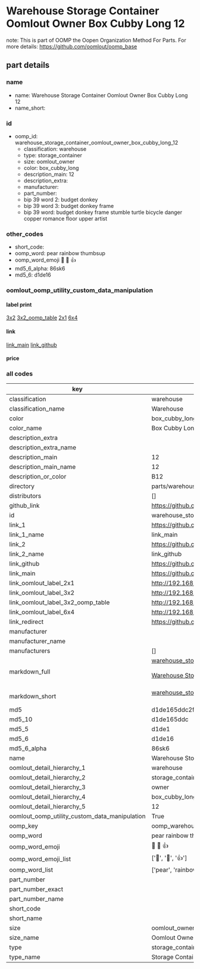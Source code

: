 # Warehouse Storage Container Oomlout Owner Box Cubby Long 12  

note: This is part of OOMP the Oopen Organization Method For Parts. For more details: https://github.com/oomlout/oomp_base

##  part details
  







### name
* name: Warehouse Storage Container Oomlout Owner Box Cubby Long 12
* name_short: 
### id
* oomp_id: warehouse_storage_container_oomlout_owner_box_cubby_long_12
  * classification: warehouse
  * type: storage_container
  * size: oomlout_owner
  * color: box_cubby_long
  * description_main: 12
  * description_extra: 
  * manufacturer: 
  * part_number: 
  * bip 39 word 2: budget donkey
  * bip 39 word 3: budget donkey frame
  * bip 39 word: budget donkey frame stumble turtle bicycle danger copper romance floor upper artist

### other_codes
* short_code: 
* oomp_word: pear rainbow thumbsup
* oomp_word_emoji :pear: :rainbow: :thumbsup:
* md5_6_alpha: 86sk6
* md5_6: d1de16






### oomlout_oomp_utility_custom_data_manipulation
#### label print
[3x2](http://192.168.1.245:1112/?label=oomp%2086sk6)
[3x2_oomp_table](http://192.168.1.108:1112/?label=oomp%2086sk6)
[2x1](http://192.168.1.242:1112/?label=oomp%2086sk6)
[6x4](http://192.168.1.55:1112/?label=oomp%2086sk6)    

#### link

[link_main](https://github.com/oomlout/oomlout_oomp_version_1_messy/tree/main/parts/warehouse_storage_container_oomlout_owner_box_cubby_long_12) [link_github](https://github.com/oomlout/oomlout_oomp_version_1_messy/tree/main/parts/warehouse_storage_container_oomlout_owner_box_cubby_long_12)                             

#### price







### all codes 
| key | value |  
| --- | --- |  
| classification | warehouse |  
| classification_name | Warehouse |  
| color | box_cubby_long |  
| color_name | Box Cubby Long |  
| description_extra |  |  
| description_extra_name |  |  
| description_main | 12 |  
| description_main_name | 12 |  
| description_or_color | B12 |  
| directory | parts/warehouse_storage_container_oomlout_owner_box_cubby_long_12 |  
| distributors | [] |  
| github_link | https://github.com/oomlout/oomlout_oomp_part_src/tree/main/parts/warehouse_storage_container_oomlout_owner_box_cubby_long_12 |  
| id | warehouse_storage_container_oomlout_owner_box_cubby_long_12 |  
| link_1 | https://github.com/oomlout/oomlout_oomp_version_1_messy/tree/main/parts/warehouse_storage_container_oomlout_owner_box_cubby_long_12 |  
| link_1_name | link_main |  
| link_2 | https://github.com/oomlout/oomlout_oomp_version_1_messy/tree/main/parts/warehouse_storage_container_oomlout_owner_box_cubby_long_12 |  
| link_2_name | link_github |  
| link_github | https://github.com/oomlout/oomlout_oomp_version_1_messy/tree/main/parts/warehouse_storage_container_oomlout_owner_box_cubby_long_12 |  
| link_main | https://github.com/oomlout/oomlout_oomp_version_1_messy/tree/main/parts/warehouse_storage_container_oomlout_owner_box_cubby_long_12 |  
| link_oomlout_label_2x1 | http://192.168.1.242:1112/?label=oomp%2086sk6 |  
| link_oomlout_label_3x2 | http://192.168.1.245:1112/?label=oomp%2086sk6 |  
| link_oomlout_label_3x2_oomp_table | http://192.168.1.108:1112/?label=oomp%2086sk6 |  
| link_oomlout_label_6x4 | http://192.168.1.55:1112/?label=oomp%2086sk6 |  
| link_redirect | https://github.com/oomlout/oomlout_oomp_version_1_messy/tree/main/parts/warehouse_storage_container_oomlout_owner_box_cubby_long_12 |  
| manufacturer |  |  
| manufacturer_name |  |  
| manufacturers | [] |  
| markdown_full | [warehouse_storage_container_oomlout_owner_box_cubby_long_12](none)<br>[](none)<br>[Warehouse Storage Container Oomlout Owner Box Cubby Long 12](none)<br><br> |  
| markdown_short | [warehouse_storage_container_oomlout_owner_box_cubby_long_12](none)<br><br> |  
| md5 | d1de165ddc2fe6ec57f57d7ab91048ec |  
| md5_10 | d1de165ddc |  
| md5_5 | d1de1 |  
| md5_6 | d1de16 |  
| md5_6_alpha | 86sk6 |  
| name | Warehouse Storage Container Oomlout Owner Box Cubby Long 12 |  
| oomlout_detail_hierarchy_1 | warehouse |  
| oomlout_detail_hierarchy_2 | storage_container |  
| oomlout_detail_hierarchy_3 | owner |  
| oomlout_detail_hierarchy_4 | box_cubby_long |  
| oomlout_detail_hierarchy_5 | 12 |  
| oomlout_oomp_utility_custom_data_manipulation | True |  
| oomp_key | oomp_warehouse_storage_container_oomlout_owner_box_cubby_long_12 |  
| oomp_word | pear rainbow thumbsup |  
| oomp_word_emoji | :pear: :rainbow: :thumbsup: |  
| oomp_word_emoji_list | [':pear:', ':rainbow:', ':thumbsup:'] |  
| oomp_word_list | ['pear', 'rainbow', 'thumbsup'] |  
| part_number |  |  
| part_number_exact |  |  
| part_number_name |  |  
| short_code |  |  
| short_name |  |  
| size | oomlout_owner |  
| size_name | Oomlout Owner |  
| type | storage_container |  
| type_name | Storage Container |  
